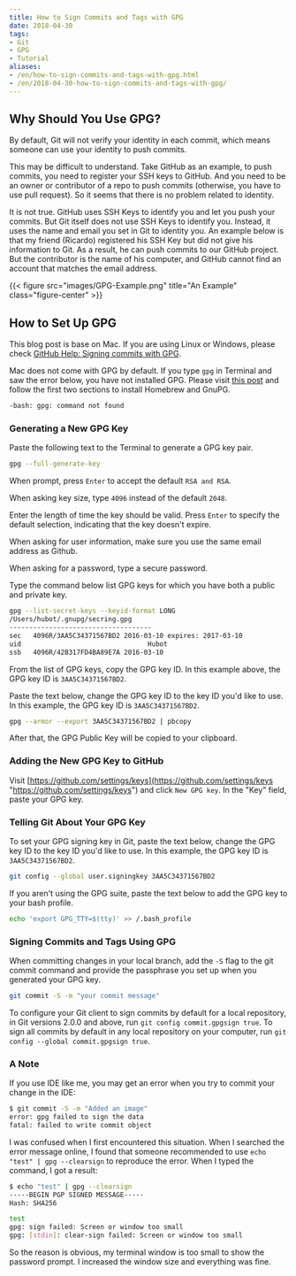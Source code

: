 ```yaml
---
title: How to Sign Commits and Tags with GPG
date: 2018-04-30
tags:
- Git
- GPG
- Tutorial
aliases:
- /en/how-to-sign-commits-and-tags-with-gpg.html
- /en/2018-04-30-how-to-sign-commits-and-tags-with-gpg/
---
```


## Why Should You Use GPG?

By default, Git will not verify your identity in each commit, which means someone can use your identity to push commits.

This may be difficult to understand. Take GitHub as an example, to push commits, you need to register your SSH keys to GitHub. And you need to be an owner or contributor of a repo to push commits (otherwise, you have to use pull request). So it seems that there is no problem related to identity.

It is not true. GitHub uses SSH Keys to identify you and let you push your commits. But Git itself does not use SSH Keys to identify you. Instead, it uses the name and email you set in Git to identity you. An example below is that my friend (Ricardo) registered his SSH Key but did not give his information to Git. As a result, he can push commits to our GitHub project. But the contributor is the name of his computer, and GitHub cannot find an account that matches the email address.

{{< figure src="images/GPG-Example.png" title="An Example" class="figure-center" >}}

<!--more-->

## How to Set Up GPG

This blog post is base on Mac. If you are using Linux or Windows, please check [GitHub Help: Signing commits with GPG](https://help.github.com/articles/signing-commits-with-gpg/).

Mac does not come with GPG by default. If you type `gpg` in Terminal and saw the error below, you have not installed GPG. Please visit [this post](https://blog.iltc.io/how-to-install-ruby-on-rails-on-mac.html "How to Install Ruby (on Rails) on Mac") and follow the first two sections to install Homebrew and GnuPG.

```bash
-bash: gpg: command not found
```

### Generating a New GPG Key

Paste the following text to the Terminal to generate a GPG key pair.

```bash
gpg --full-generate-key
```

When prompt, press `Enter` to accept the default `RSA and RSA`.

When asking key size, type `4096` instead of the default `2048`.

Enter the length of time the key should be valid. Press `Enter` to specify the default selection, indicating that the key doesn't expire.

When asking for user information, make sure you use the same email address as Github.

When asking for a password, type a secure password.

Type the command below list GPG keys for which you have both a public and private key.

```bash
gpg --list-secret-keys --keyid-format LONG
/Users/hubot/.gnupg/secring.gpg
------------------------------------
sec   4096R/3AA5C34371567BD2 2016-03-10 expires: 2017-03-10
uid						           Hubot
ssb   4096R/42B317FD4BA89E7A 2016-03-10
```

From the list of GPG keys, copy the GPG key ID. In this example above, the GPG key ID is `3AA5C34371567BD2`.

Paste the text below, change the GPG key ID to the key ID you'd like to use. In this example, the GPG key ID is `3AA5C34371567BD2`.

```bash
gpg --armor --export 3AA5C34371567BD2 | pbcopy
```

After that, the GPG Public Key will be copied to your clipboard.

### Adding the New GPG Key to GitHub

Visit [https://github.com/settings/keys](https://github.com/settings/keys "https://github.com/settings/keys") and click `New GPG key`. In the "Key" field, paste your GPG key.

### Telling Git About Your GPG Key

To set your GPG signing key in Git, paste the text below, change the GPG key ID to the key ID you'd like to use. In this example, the GPG key ID is `3AA5C34371567BD2`.

```bash
git config --global user.signingkey 3AA5C34371567BD2
```

If you aren't using the GPG suite, paste the text below to add the GPG key to your bash profile.

```bash
echo 'export GPG_TTY=$(tty)' >> /.bash_profile
```

### Signing Commits and Tags Using GPG

When committing changes in your local branch, add the `-S` flag to the git commit command and provide the passphrase you set up when you generated your GPG key.

```bash
git commit -S -m "your commit message"
```

To configure your Git client to sign commits by default for a local repository, in Git versions 2.0.0 and above, run `git config commit.gpgsign true`. To sign all commits by default in any local repository on your computer, run `git config --global commit.gpgsign true`.

### A Note

If you use IDE like me, you may get an error when you try to commit your change in the IDE:

```bash
$ git commit -S -m "Added an image"
error: gpg failed to sign the data
fatal: failed to write commit object
```

I was confused when I first encountered this situation. When I searched the error message online, I found that someone recommended to use `echo "test" | gpg --clearsign` to reproduce the error. When I typed the command, I got a result:

```bash
$ echo "test" | gpg --clearsign
-----BEGIN PGP SIGNED MESSAGE-----
Hash: SHA256

test
gpg: sign failed: Screen or window too small
gpg: [stdin]: clear-sign failed: Screen or window too small
```

So the reason is obvious, my terminal window is too small to show the password prompt. I increased the window size and everything was fine.


